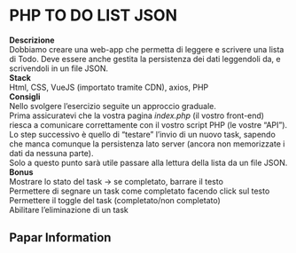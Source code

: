 PHP TO DO LIST JSON
===
**Descrizione**<br>
Dobbiamo creare una web-app che permetta di leggere e scrivere una lista di Todo.
Deve essere anche gestita la persistenza dei dati leggendoli da, e scrivendoli in un file JSON.<br>
**Stack**<br>
Html, CSS, VueJS (importato tramite CDN), axios, PHP<br>
**Consigli**<br>
Nello svolgere l’esercizio seguite un approccio graduale.<br>
Prima assicuratevi che la vostra pagina *index.php* (il vostro front-end) riesca a comunicare correttamente con il vostro script PHP (le vostre “API”).<br>
Lo step successivo è quello di “testare” l’invio di un nuovo task, sapendo che manca comunque la persistenza lato server (ancora non memorizzate i dati da nessuna parte).<br>
Solo a questo punto sarà utile passare alla lettura della lista da un file JSON.<br>
**Bonus**<br>
Mostrare lo stato del task → se completato, barrare il testo<br>
Permettere di segnare un task come completato facendo click sul testo<br>
Permettere il toggle del task (completato/non completato)<br>
Abilitare l’eliminazione di un task<br>
## Papar Information
